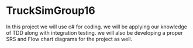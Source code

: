 # TruckSimGroup16
In this project we will use c# for coding. we will be applying our knowledge of TDD along with integration testing. we will also be developing a proper SRS and Flow chart diagrams for the project as well. 
